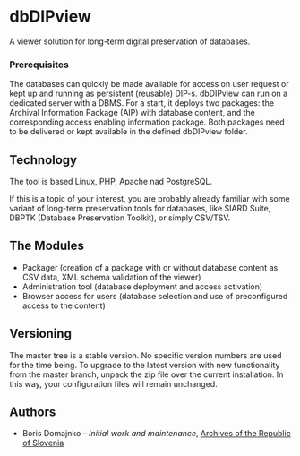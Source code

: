 # dbDIPview

A viewer solution for long-term digital preservation of databases.

### Prerequisites
The databases can quickly be made available for access on user request or kept up and running as persistent (reusable) DIP-s. dbDIPview can run on a dedicated server with a DBMS. For a start, it deploys two packages: the Archival Information Package (AIP) with database content, and the corresponding access enabling information package. Both packages need to be delivered or kept available in the defined dbDIPview folder.

## Technology
The tool is based Linux, PHP, Apache nad PostgreSQL.

If this is a topic of your interest, you are probably already familiar with some variant of long-term preservation tools for databases, like SIARD Suite, DBPTK (Database Preservation Toolkit), or simply CSV/TSV.

## The Modules
* Packager (creation of a package with or without database content as CSV data, XML schema validation of the viewer)
* Administration tool (database deployment and access activation)
* Browser access for users (database selection and use of preconfigured access to the content)

## Versioning
The master tree is a stable version. No specific version numbers are used for the time being. To upgrade to the latest version with new functionality from the master branch, unpack the zip file over the current installation. In this way, your configuration files will remain unchanged.

## Authors
* Boris Domajnko - *Initial work and maintenance*, [Archives of the Republic of Slovenia](http://www.arhiv.gov.si/en/)
